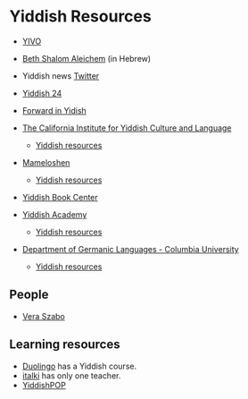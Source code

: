 # Yiddish Resources


* [YIVO](https://yivo.org/)
* [Beth Shalom Aleichem](https://bethshalomaleichem.co.il/) (in Hebrew)
* Yiddish news [Twitter](https://twitter.com/yiddishnews)
* [Yiddish 24](https://www.yiddish24.com/)
* [Forward in Yidish](https://forward.com/yiddish/)

* [The California Institute for Yiddish Culture and Language](https://yiddishinstitute.org/)
    * [Yiddish resources](https://yiddishinstitute.org/yiddish-resources/)

* [Mameloshen](https://mameloshn.org/)
    * [Yiddish resources](https://mameloshn.org/yiddish-resources/)

* [Yiddish Book Center](https://www.yiddishbookcenter.org/)

* [Yiddish Academy](https://yiddishacademy.com/)
    * [Yiddish resources](https://yiddishacademy.com/yiddish-resources/)

* [Department of Germanic Languages - Columbia University](https://germanic.columbia.edu/programs/yiddish)
    * [Yiddish resources](https://germanic.columbia.edu/programs/yiddish/resources)

## People

* [Vera Szabo](https://verele.com/)

## Learning resources

* [Duolingo](https://www.duolingo.com/) has a Yiddish course.
* [italki](https://www.italki.com/i/EFbbfc?hl=en_us) has only one teacher.
* [YiddishPOP](http://www.yiddishpop.com/)
